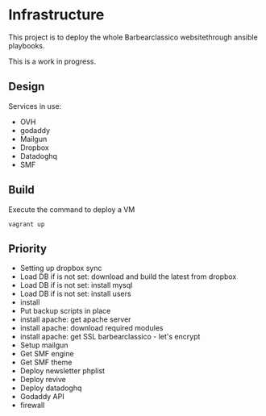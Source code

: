 # Infrastructure

This project is to deploy the whole Barbearclassico websitethrough ansible playbooks.

This is a work in progress.


## Design

Services in use:

* OVH
* godaddy
* Mailgun
* Dropbox
* Datadoghq
* SMF


## Build

Execute the command to deploy a VM

    vagrant up


## Priority

- Setting up dropbox sync
- Load DB if is not set: download and build the latest from dropbox
- Load DB if is not set: install mysql
- Load DB if is not set: install users
- install 
- Put backup scripts in place
- install apache: get apache server
- install apache: download required modules
- install apache: get SSL barbearclassico - let's encrypt
- Setup mailgun
- Get SMF engine
- Get SMF theme
- Deploy newsletter phplist
- Deploy revive
- Deploy datadoghq
- Godaddy API
- firewall


